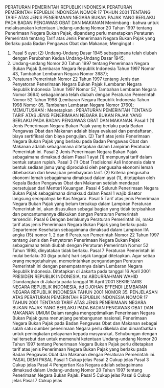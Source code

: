  PERATURAN PEMERINTAH REPUBLIK INDONESIA PERATURAN PEMERINTAH REPUBLIK INDONESIA NOMOR 17 TAHUN 2001 TENTANG TARIF ATAS JENIS PENERIMAAN NEGARA BUKAN PAJAK YANG BERLAKU PADA BADAN PENGAWAS OBAT DAN MAKANAN
Menimbang :
 bahwa untuk melaksanakan ketentuan Undang-undang Nomor 20 Tahun 1997 tentang Penerimaan Negara Bukan Pajak, dipandang perlu menetapkan Peraturan Pemerintah tentang Tarif atas Jenis Penerimaan Negara Bukan Pajak yang Berlaku pada Badan Pengawas Obat dan Makanan;
Mengingat :

1. Pasal 5 ayat (2) Undang-Undang Dasar 1945 sebagaimana telah diubah dengan Perubahan Kedua Undang-Undang Dasar 1945;
2. Undang-undang Nomor 20 Tahun 1997 tentang Penerimaan Negara Bukan Pajak (Lembaran Negara Republik Indonesia Tahun 1997 Nomor 43, Tambahan Lembaran Negara Nomor 3687);
3. Peraturan Pemerintah Nomor 22 Tahun 1997 tentang Jenis dan Penyetoran Penerimaan Negara Bukan Pajak (Lembaran Negara Republik Indonesia Tahun 1997 Nomor 57, Tambahan Lembaran Negara Nomor 3694) sebagaimana telah diubah dengan Peraturan Pemerintah Nomor 52 Tahun 1998 (Lembaran Negara Republik Indonesia Tahun 1998 Nomor 85, Tambahan Lembaran Negara Nomor 3760);
MEMUTUSKAN :
 Menetapkan : PERATURAN PEMERINTAH TENTANG TARIF ATAS JENIS PENERIMAAN NEGARA BUKAN PAJAK YANG BERLAKU PADA BADAN PENGAWAS OBAT DAN MAKANAN.
Pasal 1
(1) Jenis Penerimaan Negara Bukan Pajak yang berlaku pada Badan Pengawas Obat dan Makanan adalah biaya evaluasi dan pendaftaran, biaya sertifikasi dan biaya pengujian.
(2) Tarif atas jenis Penerimaan Negara Bukan Pajak yang berlaku pada Badan Pengawas Obat dan Makanan adalah sebagaimana ditetapkan dalam Lampiran Peraturan Pemerintah ini.
Pasal 2
Jenis Penerimaan Negara Bukan Pajak sebagaimana dimaksud dalam Pasal 1 ayat (1) mempunyai tarif dalam bentuk satuan rupiah.
Pasal 3
(1) Obat Tradisional Asli Indonesia dalam bentuk sediaan jamu yang diproduksi oleh pengusaha ekonomi lemah dibebaskan dari kewajiban pembayaran tarif.
(2) Kriteria pengusaha ekonomi lemah sebagaimana dimaksud dalam ayat (1), ditetapkan oleh Kepala Badan Pengawas Obat dan Makanan setelah mendapat persetujuan dari Menteri Keuangan.
Pasal 4
Seluruh Penerimaan Negara Bukan Pajak sebagaimana dimaksud dalam Pasal 1 wajib disetor langsung secepatnya ke Kas Negara.
Pasal 5
Tarif atas jenis Penerimaan Negara Bukan Pajak yang belum tercakup dalam Lampiran Peraturan Pemerintah ini, akan disusulkan sebagai bagian yang tidak terpisahkan dan pencantumannya dilakukan dengan Peraturan Pemerintah tersendiri.
Pasal 6
Dengan berlakunya Peraturan Pemerintah ini, maka tarif atas jenis Penerimaan Negara Bukan Pajak yang berlaku pada Departemen Kesehatan sebagaimana dimaksud dalam Lampiran IIA angka (15) nomor 1, 2 dan 6 Peraturan Pemerintah Nomor 22 Tahun 1997 tentang Jenis dan Penyetoran Penerimaan Negara Bukan Pajak sebagaimana telah diubah dengan Peraturan Pemerintah Nomor 52 Tahun 1998, dinyatakan tidak berlaku.
Pasal 7
Peraturan Pemerintah ini mulai berlaku 30 (tiga puluh) hari sejak tanggal ditetapkan.
Agar setiap orang mengetahuinya, memerintahkan pengundangan Peraturan Pemerintah ini dengan penempatannya dalam Lembaran Negara Republik Indonesia. Ditetapkan di Jakarta pada tanggal 16 April 2001 PRESIDEN REPUBLIK INDONESIA, ttd ABDURRAHMAN WAHID Diundangkan di Jakarta pada tanggal 16 April 2001 SEKRETARIS NEGARA REPUBLIK INDONESIA, ttd DJOHAN EFFENDI LEMBARAN NEGARA REPUBLIK INDONESIA TAHUN 2001 NOMOR 35. PENJELASAN ATAS PERATURAN PEMERINTAH REPUBLIK INDONESIA NOMOR 17 TAHUN 2001 TENTANG TARIF ATAS JENIS PENERIMAAN NEGARA BUKAN PAJAK YANG BERLAKU PADA BADAN PENGAWAS OBAT DAN MAKANAN UMUM Dalam rangka mengoptimalkan Penerimaan Negara Bukan Pajak guna menunjang pembangunan nasional, Penerimaan Negara Bukan Pajak pada Badan Pengawas Obat dan Makanan sebagai salah satu sumber penerimaan Negara perlu dikelola dan dimanfaatkan untuk peningkatan pelayanan kepada masyarakat. Sehubungan dengan hal tersebut dan untuk memenuhi ketentuan Undang-undang Nomor 20 Tahun 1997 tentang Penerimaan Negara Bukan Pajak perlu ditetapkan tarif atas jenis Penerimaan Negara Bukan Pajak yang berlaku pada Badan Pengawas Obat dan Makanan dengan Peraturan Pemerintah ini. PASAL DEMI PASAL
Pasal 1
Cukup jelas
Pasal 2
Cukup jelas
Pasal 3
Cukup jelas
Pasal 4
Pengertian Kas Negara adalah sebagaimana dimaksud dalam Undang-undang Nomor 20 Tahun 1997 tentang Penerimaan Negara Bukan Pajak.
Pasal 5
Cukup jelas
Pasal 6
Cukup jelas
Pasal 7
Cukup jelas